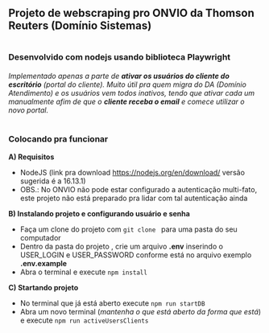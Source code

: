 ## Projeto de webscraping pro ONVIO da Thomson Reuters (Domínio Sistemas)
#

### Desenvolvido com nodejs usando biblioteca Playwright

###### Implementado apenas a parte de ***ativar os usuários do cliente do escritório*** (portal do cliente). Muito útil pra quem migra do DA (Domínio Atendimento) e os usuários vem todos inativos, tendo que ativar cada um manualmente afim de que o ***cliente receba o email*** e comece utilizar o novo portal.
#

### Colocando pra funcionar
**A) Requisitos**
- NodeJS (link pra download https://nodejs.org/en/download/ versão sugerida é a 16.13.1)
- OBS.: No ONVIO não pode estar configurado a autenticação multi-fato, este projeto não está preparado pra lidar com tal autenticação ainda
  
**B) Instalando projeto e configurando usuário e senha**
- Faça um clone do projeto com `git clone ` para uma pasta do seu computador
- Dentro da pasta do projeto , crie um arquivo **.env** inserindo o USER_LOGIN e USER_PASSWORD conforme está no arquivo exemplo **.env.example**
- Abra o terminal e execute `npm install`
  
**C) Startando projeto**
- No terminal que já está aberto execute `npm run startDB`
- Abra um novo terminal (*mantenha o que está aberto da forma que está*) e execute `npm run activeUsersClients`
